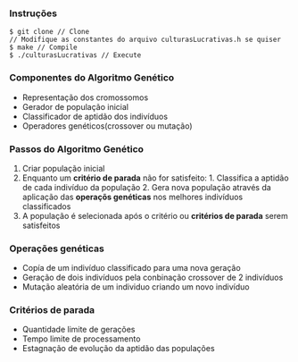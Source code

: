 ### Instruções

    $ git clone // Clone
    // Modifique as constantes do arquivo culturasLucrativas.h se quiser
    $ make // Compile
    $ ./culturasLucrativas // Execute

### Componentes do Algoritmo Genético

  * Representação dos cromossomos
  * Gerador de população inicial
  * Classificador de aptidão dos indivíduos
  * Operadores genéticos(crossover ou mutação)


### Passos do Algoritmo Genético

  1. Criar população inicial
  2. Enquanto um **critério de parada** não for satisfeito:
    1. Classifica a aptidão de cada indivíduo da população
    2. Gera nova população através da aplicação das **operaçõs genéticas** nos melhores indivíduos classificados
  3. A população é selecionada após o critério ou **critérios de parada** serem satisfeitos

### Operações genéticas

  * Copía de um indivíduo classificado para uma nova geração
  * Geração de dois indivíduos pela conbinação crossover de 2 indivíduos
  * Mutação aleatória de um individuo criando um novo indivíduo

### Critérios de parada

  * Quantidade limite de gerações
  * Tempo limite de processamento
  * Estagnação de evolução da aptidão das populações
